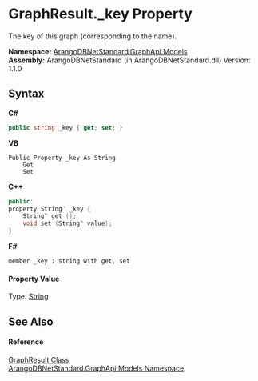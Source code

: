 # GraphResult._key Property 
 

The key of this graph (corresponding to the name).

**Namespace:**&nbsp;<a href="6fb2338d-d8f7-f9c1-2056-1702fe9bf954">ArangoDBNetStandard.GraphApi.Models</a><br />**Assembly:**&nbsp;ArangoDBNetStandard (in ArangoDBNetStandard.dll) Version: 1.1.0

## Syntax

**C#**<br />
``` C#
public string _key { get; set; }
```

**VB**<br />
``` VB
Public Property _key As String
	Get
	Set
```

**C++**<br />
``` C++
public:
property String^ _key {
	String^ get ();
	void set (String^ value);
}
```

**F#**<br />
``` F#
member _key : string with get, set

```


#### Property Value
Type: <a href="https://docs.microsoft.com/dotnet/api/system.string" target="_blank" rel="noopener noreferrer">String</a>

## See Also


#### Reference
<a href="7fc2f65d-cefa-6ec0-9e02-616479096054">GraphResult Class</a><br /><a href="6fb2338d-d8f7-f9c1-2056-1702fe9bf954">ArangoDBNetStandard.GraphApi.Models Namespace</a><br />